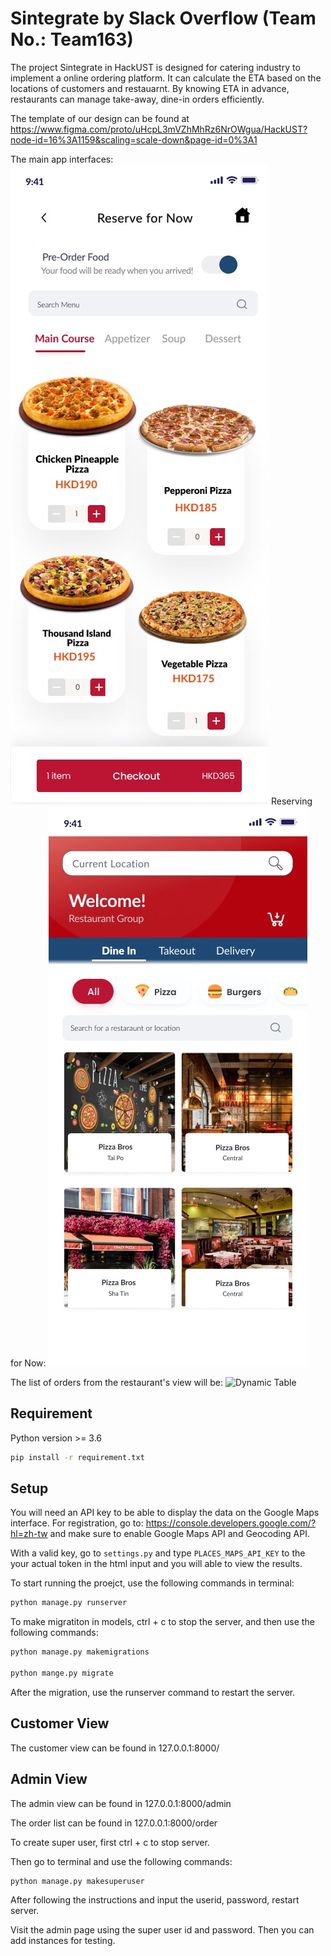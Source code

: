 # Sintegrate by Slack Overflow (Team No.: Team163)
The project Sintegrate in HackUST is designed for catering industry to implement a online ordering platform. It can calculate the ETA based on the locations of customers and restauarnt. By knowing ETA in advance, restaurants can manage take-away, dine-in orders efficiently.

The template of our design can be found at https://www.figma.com/proto/uHcpL3mVZhMhRz6NrOWgua/HackUST?node-id=16%3A1159&scaling=scale-down&page-id=0%3A1

The main app interfaces:
![Image of UI-](https://github.com/Andrew-FungKinHo/Dynamic-Queuing-Solution/blob/master/demo-media/reserve_for_now.jpeg)
Reserving for Now:
![Image of UI-](https://github.com/Andrew-FungKinHo/Dynamic-Queuing-Solution/blob/master/demo-media/main.jpeg)

The list of orders from the restaurant's view will be:
![Dynamic Table](https://github.com/Andrew-FungKinHo/Dynamic-Queuing-Solution/blob/master/demo-media/dynamic_table.gif)

## Requirement
  Python version >= 3.6
  
  ```bash
  pip install -r requirement.txt
  ```
## Setup
  You will need an API key to be able to display the data on the Google Maps interface.
  For registration, go to: https://console.developers.google.com/?hl=zh-tw and make sure to enable Google Maps API and Geocoding API.

  With a valid key, go to `settings.py` and type `PLACES_MAPS_API_KEY` to the your actual token in the html input and you will able to view the results.

  To start running the proejct, use the following commands in terminal:
  ```bash
  python manage.py runserver
  ```
  To make migratiton in models, ctrl + c to stop the server, and then use the following commands:
  ```bash
  python manage.py makemigrations
  
  python mange.py migrate
  ```
  After the migration, use the runserver command to restart the server.
 
## Customer View
  The customer view can be found in 127.0.0.1:8000/
  
## Admin View
  The admin view can be found in 127.0.0.1:8000/admin
  
  The order list can be found in 127.0.0.1:8000/order
   
  To create super user, first ctrl + c to stop server.
  
  Then go to terminal and use the following commands:
  ```bash
  python manage.py makesuperuser
  ```
  After following the instructions and input the userid, password, restart server.
  
  Visit the admin page using the super user id and password. Then you can add instances for testing.
